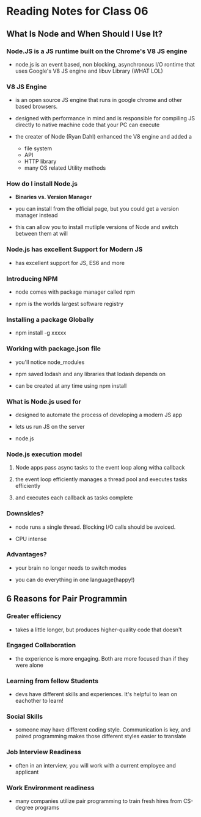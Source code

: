 # Reading Notes for Class 06

## What Is Node and When Should I Use It?

### Node.JS is a JS runtime built on the Chrome's V8 JS engine

- node.js is an event based, non blocking, asynchronous I/O rontime that uses Google's V8 JS engine and libuv Library (WHAT LOL)

### V8 JS Engine

- is an open source JS engine that runs in google chrome and other based browsers.

- designed with performance in mind and is responsible for compiling JS directly to native machine code that your PC can execute

- the creater of Node (Ryan Dahl) enhanced the V8 engine and added a
  - file system
  - API
  - HTTP library
  - many OS related Utility methods

### How do I install Node.js

- **Binaries vs. Version Manager**

- you can install from the official page, but you could get a version manager instead

- this can allow you to install mutliple versions of Node and switch between them at will

### Node.js has excellent Support for Modern JS

- has excellent support for JS, ES6 and more

### Introducing NPM

- node comes with package manager called npm

- npm is the worlds largest software registry 

### Installing a package Globally

- npm install -g xxxxx

### Working with package.json file

- you'll notice node_modules

- npm saved lodash and any libraries that lodash depends on

- can be created at any time using npm install


### What is Node.js used for

- designed to automate the process of developing a modern JS app

- lets us run JS on the server

- node.js


### Node.js execution model

1. Node apps pass async tasks to the event loop along witha  callback

2. the event loop efficiently manages a thread pool and executes tasks efficiently

3. and executes each callback as tasks complete


### Downsides?

- node runs a single thread. Blocking I/O calls should be avoiced.

- CPU intense

### Advantages?

- your brain no longer needs to switch modes

- you can do everything in one language(happy!)


## 6 Reasons for Pair Programmin

### Greater efficiency

- takes a little longer, but produces higher-quality code that doesn't

### Engaged Collaboration

- the experience is more engaging. Both are more focused than if they were alone

### Learning from fellow Students

- devs have different skills and experiences. It's helpful to lean on eachother to learn!

### Social Skills

- someone may have different coding style. Communication is key, and paired programming makes those different styles easier to translate


### Job Interview Readiness

- often in an interview, you will work with a current employee and applicant 

### Work Environment readiness

- many companies utilize pair programming to train fresh hires from CS-degree programs